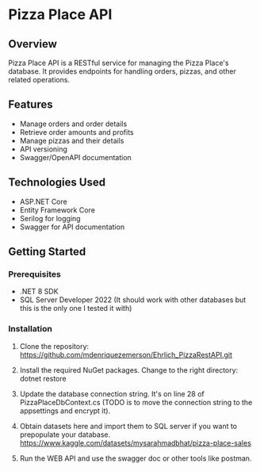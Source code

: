 # Pizza Place API

## Overview

Pizza Place API is a RESTful service for managing the Pizza Place's database. It provides endpoints for handling orders, pizzas, and other related operations.

## Features

- Manage orders and order details
- Retrieve order amounts and profits
- Manage pizzas and their details
- API versioning
- Swagger/OpenAPI documentation

## Technologies Used

- ASP.NET Core
- Entity Framework Core
- Serilog for logging
- Swagger for API documentation

## Getting Started

### Prerequisites

- .NET 8 SDK
- SQL Server Developer 2022 (It should work with other databases but this is the only one I tested it with)

### Installation

1. Clone the repository:
https://github.com/mdenriquezemerson/Ehrlich_PizzaRestAPI.git

2. Install the required NuGet packages. Change to the right directory:
dotnet restore


3. Update the database connection string. It's on line 28 of PizzaPlaceDbContext.cs (TODO is to move the connection string to the appsettings and encrypt it).

4. Obtain datasets here and import them to SQL server if you want to prepopulate your database.
https://www.kaggle.com/datasets/mysarahmadbhat/pizza-place-sales

5. Run the WEB API and use the swagger doc or other tools like postman.

    